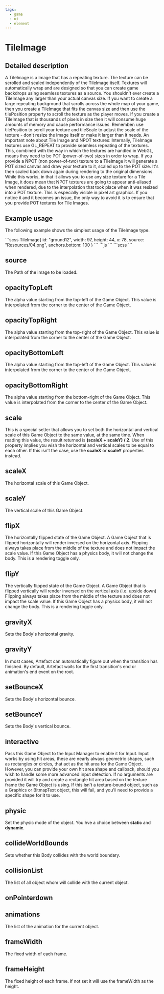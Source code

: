 ```yaml
---
tags:
  - game
  - ui
  - element
---
```

# TileImage

## Detailed description
A TileImage is a Image that has a repeating texture.
The texture can be scrolled and scaled independently of the TileImage itself. Textures will automatically wrap and are designed so that you can create game backdrops using seamless textures as a source.
You shouldn't ever create a TileImage any larger than your actual canvas size. If you want to create a large repeating background that scrolls across the whole map of your game, then you create a TileImage that fits the canvas size and then use the tilePosition property to scroll the texture as the player moves. If you create a TileImage that is thousands of pixels in size then it will consume huge amounts of memory and cause performance issues. Remember: use tilePosition to scroll your texture and tileScale to adjust the scale of the texture - don't resize the image itself or make it larger than it needs.
An important note about Tile Image and NPOT textures: Internally, TileImage textures use GL_REPEAT to provide seamless repeating of the textures. This, combined with the way in which the textures are handled in WebGL, means they need to be POT (power-of-two) sizes in order to wrap. If you provide a NPOT (non power-of-two) texture to a TileImage it will generate a POT sized canvas and draw your texture to it, scaled up to the POT size. It's then scaled back down again during rendering to the original dimensions. While this works, in that it allows you to use any size texture for a Tile Image, it does mean that NPOT textures are going to appear anti-aliased when rendered, due to the interpolation that took place when it was resized into a POT texture. This is especially visible in pixel art graphics. If you notice it and it becomes an issue, the only way to avoid it is to ensure that you provide POT textures for Tile Images.

## Example usage
The following example shows the simplest usage of the TileImage type.

<code-group>
<code-block title=".game.at" active>
```scss
TileImage{
  id: "ground12",
  width: 97,
  height: 44,
  x: 78,
  source: "Resources/04.png",
  anchors.bottom: 100
}
```
</code-block>

<code-block title=".atObj">
```js
```
</code-block>

<code-block title=".atStyle">
```scss
```
</code-block>
</code-group>

## source <Badge text="String" type="tip" vertical="middle"/>
The Path of the image to be loaded.

## opacityTopLeft <Badge text="int" type="tip" vertical="middle"/>
The alpha value starting from the top-left of the Game Object. This value is interpolated from the corner to the center of the Game Object.

## opacityTopRight <Badge text="int" type="tip" vertical="middle"/>
The alpha value starting from the top-right of the Game Object. This value is interpolated from the corner to the center of the Game Object.

## opacityBottomLeft <Badge text="int" type="tip" vertical="middle"/>
The alpha value starting from the top-left of the Game Object. This value is interpolated from the corner to the center of the Game Object.

## opacityBottomRight <Badge text="int" type="tip" vertical="middle"/>
The alpha value starting from the bottom-right of the Game Object. This value is interpolated from the corner to the center of the Game Object.

## scale <Badge text="int" type="tip" vertical="middle"/>
This is a special setter that allows you to set both the horizontal and vertical scale of this Game Object to the same value, at the same time. When reading this value, the result returned is <b>(scaleX + scaleY) / 2</b>. Use of this property implies you wish the horizontal and vertical scales to be equal to each other. If this isn't the case, use the <b>scaleX</b> or <b>scaleY</b> properties instead.

## scaleX <Badge text="int" type="tip" vertical="middle"/>
The horizontal scale of this Game Object.

## scaleY <Badge text="int" type="tip" vertical="middle"/>
The vertical scale of this Game Object.

## flipX <Badge text="bool" type="tip" vertical="middle"/>
The horizontally flipped state of the Game Object. A Game Object that is flipped horizontally will render inversed on the horizontal axis. Flipping always takes place from the middle of the texture and does not impact the scale value. If this Game Object has a physics body, it will not change the body. This is a rendering toggle only.

## flipY <Badge text="bool" type="tip" vertical="middle"/>
The vertically flipped state of the Game Object. A Game Object that is flipped vertically will render inversed on the vertical axis (i.e. upside down) Flipping always takes place from the middle of the texture and does not impact the scale value. If this Game Object has a physics body, it will not change the body. This is a rendering toggle only.

## gravityX <Badge text="int" type="tip" vertical="middle"/>
Sets the Body's horizontal gravity.

## gravityY <Badge text="int" type="tip" vertical="middle"/>
In most cases, Artefact can automatically figure out when the transition has finished. By default, Artefact waits for the first transition's end or animation's end event on the root.

## setBounceX <Badge text="int" type="tip" vertical="middle"/>
Sets the Body's horizontal bounce.

## setBounceY <Badge text="int" type="tip" vertical="middle"/>
Sets the Body's vertical bounce.

## interactive <Badge text="bool" type="tip" vertical="middle"/>
Pass this Game Object to the Input Manager to enable it for Input. Input works by using hit areas, these are nearly always geometric shapes, such as rectangles or circles, that act as the hit area for the Game Object. However, you can provide your own hit area shape and callback, should you wish to handle some more advanced input detection. If no arguments are provided it will try and create a rectangle hit area based on the texture frame the Game Object is using. If this isn't a texture-bound object, such as a Graphics or BitmapText object, this will fail, and you'll need to provide a specific shape for it to use.

## physic <Badge text="String" type="tip" vertical="middle"/>
Set the physic mode of the object. You hve a choice between <b>static</b> and <b>dynamic</b>.

## collideWorldBounds <Badge text="bool" type="tip" vertical="middle"/>
Sets whether this Body collides with the world boundary.

## collisionList <Badge text="Array" type="tip" vertical="middle"/>
The list of all object whom will collide with the current object.

## onPointerdown <Badge text="Signal" type="tip" vertical="middle"/>


## animations <Badge text="Array" type="tip" vertical="middle"/>
The list of the animation for the current object.

## frameWidth <Badge text="int" type="tip" vertical="middle"/>
The fixed width of each frame.

## frameHeight <Badge text="int" type="tip" vertical="middle"/>
The fixed height of each frame. If not set it will use the frameWidth as the height.
